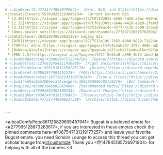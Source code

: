 ```yaml
--- 
# <:bceExpert2:477317448039792641>  [Gear, BiS, and Stats](https://discord.com/channels/277897135515762698/1253394673314299955) 
<:bceCat2Clever2:593020251193606154>  Current Content BiS
 └ [2.40](https://xivgear.app/?page=sl%7C97192835-e665-4d26-a8ac-6694e336dc91)
 └ [2.32](https://xivgear.app/?page=sl%7Cf010309c-8a4e-4428-a928-1fabcbf0c63d)
 └ [2.31](https://xivgear.app/?page=sl%7C2a96ac4b-45f7-413b-a509-3cae2e524b78)
 └ [Omni-healer sets](https://discord.com/channels/277897135515762698/1293112246871920700/1293369841020829756)
<:bceCatClever:593020248626823188> Legacy BiS
 └ [DSR](https://xivgear.app/?page=sl%7C7513a190-7602-408d-9829-71026af81e45) ilvl600
 └ [TOP/Sil'dihn](https://xivgear.app/?page=sl%7C8c6abd67-375c-468b-ad28-0bf64fd7a650) ilvl 630
 └ [Rokkon/Aloalo](https://xivgear.app/?page=bis%7Csch%7Cendwalker%7Canabaseios) ilvl 660
 └ [FRU 2.5](<https://xivgear.app/?page=sl%7Cff8e55a8-a598-4bf3-abdd-bb40b66fa908&onlySetIndex=0>) | [FRU 2.31](<https://xivgear.app/?page=sl%7Cff8e55a8-a598-4bf3-abdd-bb40b66fa908&onlySetIndex=3>) ilvl 730
# <:bceMadWatching:439063847572340756>  [Opener](https://discord.com/channels/277897135515762698/1253396517801168986)  
# <:bceEatTutu:1270631454111436880>  [Fight Encounters](https://discord.com/channels/277897135515762698/1257942257412214886)
# <:bceThinkSweat:995181811850285176>  [Guides](https://discord.com/channels/277897135515762698/1253396066125086720)
# <:bceDerp4:439063847681261578>  [FAQ](https://discord.com/channels/277897135515762698/1253396016489828375)
# <:bceAdventureCat:1077302243138736240>  [Tips & Tricks](https://discord.com/channels/277897135515762698/1253396652581064796)
# <:bceIronManIAmIMBeecatAvengers:1043934906402738276>  [Bot Commands](https://discord.com/channels/277897135515762698/1253395941654794372)
# <:bceLove1:439063846892863498>  [Recommended Media](https://discord.com/channels/277897135515762698/1253396107669671968)
# <:bceWorry:876494652902109234>  [Dawntrail Changes](https://discord.com/channels/277897135515762698/1253396444661022844)
# <:bceBigNom:993424878101336095>  [Theorycrafting Tools](https://discord.com/channels/277897135515762698/1253396603818082386)
# <:bceJob1Done:477317449088237589>  [Archive](https://discord.com/channels/277897135515762698/1257942087630983179)


---
```




<a:bcaComfyPets:861125829605457941> Bugcat is a beloved emote for <#277965128673263617>, if you are interested in these emotes check the pinned comments here<#1067547131319177257> and leave your favorite Bugcat emote. you need Scholar Lounge to access this thread you can get scholar lounge from<id:customize>
Thank you <@147845185726971904> for helping with all of the banners <3
